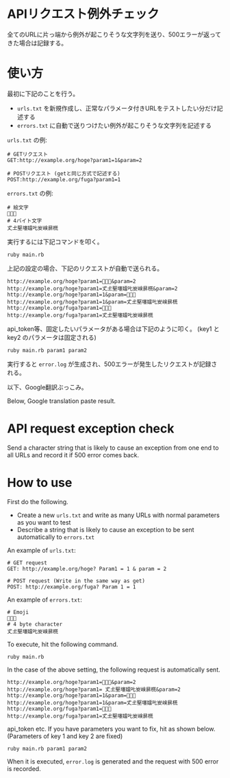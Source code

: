 # APIリクエスト例外チェック

全てのURLに片っ端から例外が起こりそうな文字列を送り、500エラーが返ってきた場合は記録する。

# 使い方

最初に下記のことを行う。

- `urls.txt` を新規作成し、正常なパラメータ付きURLをテストしたい分だけ記述する
- `errors.txt` に自動で送りつけたい例外が起こりそうな文字列を記述する

`urls.txt` の例:

```
# GETリクエスト
GET:http://example.org/hoge?param1=1&param=2

# POSTリクエスト (getと同じ方式で記述する)
POST:http://example.org/fuga?param1=1
```

`errors.txt` の例:

```
# 絵文字
🍣🍕🍺
# 4バイト文字
𠀋𡈽𡌛𡑮𡢽𠮟𡚴𡸴𣇄𣗄
```

実行するには下記コマンドを叩く。

```
ruby main.rb
```

上記の設定の場合、下記のリクエストが自動で送られる。

```
http://example.org/hoge?param1=🍣🍕🍺&param=2
http://example.org/hoge?param1=𠀋𡈽𡌛𡑮𡢽𠮟𡚴𡸴𣇄𣗄&param=2
http://example.org/hoge?param1=1&param=🍣🍕🍺
http://example.org/hoge?param1=1&param=𠀋𡈽𡌛𡑮𡢽𠮟𡚴𡸴𣇄𣗄
http://example.org/fuga?param1=🍣🍕🍺
http://example.org/fuga?param1=𠀋𡈽𡌛𡑮𡢽𠮟𡚴𡸴𣇄𣗄
```

api_token等、固定したいパラメータがある場合は下記のように叩く。
(key1 と key2 のパラメータは固定される)

```
ruby main.rb param1 param2
```

実行すると `error.log` が生成され、500エラーが発生したリクエストが記録される。

以下、Google翻訳ぶっこみ。

Below, Google translation paste result.

# API request exception check

Send a character string that is likely to cause an exception from one end to all URLs and record it if 500 error comes back.

# How to use

First do the following.

- Create a new `urls.txt` and write as many URLs with normal parameters as you want to test
- Describe a string that is likely to cause an exception to be sent automatically to `errors.txt`

An example of `urls.txt`:

```
# GET request
GET: http://example.org/hoge? Param1 = 1 & param = 2

# POST request (Write in the same way as get)
POST: http://example.org/fuga? Param 1 = 1
```

An example of `errors.txt`:

```
# Emoji
🍣🍕🍺
# 4 byte character
𠀋𡈽𡌛𡑮𡢽𠮟𡚴𡸴𣇄𣗄
```

To execute, hit the following command.

```
ruby main.rb
```

In the case of the above setting, the following request is automatically sent.

```
http://example.org/hoge?param1=🍣🍕🍺&param=2
http://example.org/hoge?param1= 𠀋𡈽𡌛𡑮𡢽𠮟𡚴𡸴𣇄𣗄&param=2
http://example.org/hoge?param1=1&param=🍣🍕🍺
http://example.org/hoge?param1=1&param=𠀋𡈽𡌛𡑮𡢽𠮟𡚴𡸴𣇄𣗄
http://example.org/fuga?param1=🍣🍕🍺
http://example.org/fuga?param1=𠀋𡈽𡌛𡑮𡢽𠮟𡚴𡸴𣇄𣗄
```

api_token etc. If you have parameters you want to fix, hit as shown below.
(Parameters of key 1 and key 2 are fixed)

```
ruby main.rb param1 param2
```

When it is executed, `error.log` is generated and the request with 500 error is recorded.
